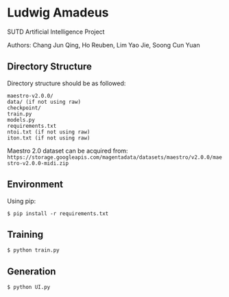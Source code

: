 # Ludwig Amadeus
SUTD Artificial Intelligence Project

Authors: Chang Jun Qing, Ho Reuben, Lim Yao Jie, Soong Cun Yuan

## Directory Structure
Directory structure should be as followed:
```
maestro-v2.0.0/
data/ (if not using raw)
checkpoint/
train.py
models.py
requirements.txt
ntoi.txt (if not using raw)
iton.txt (if not using raw)

```
Maestro 2.0 dataset can be acquired from: `https://storage.googleapis.com/magentadata/datasets/maestro/v2.0.0/maestro-v2.0.0-midi.zip`

## Environment
Using pip:
```
$ pip install -r requirements.txt
```

## Training
```
$ python train.py
```

## Generation
```
$ python UI.py
```
